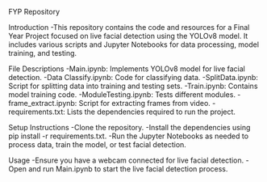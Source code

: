 FYP Repository

Introduction
-This repository contains the code and resources for a Final Year Project focused on live facial detection using the YOLOv8 model. It includes various scripts and Jupyter Notebooks for data processing, model training, and testing.

File Descriptions
-Main.ipynb: Implements YOLOv8 model for live facial detection.
-Data Classify.ipynb: Code for classifying data.
-SplitData.ipynb: Script for splitting data into training and testing sets.
-Train.ipynb: Contains model training code.
-ModuleTesting.ipynb: Tests different modules.
-frame_extract.ipynb: Script for extracting frames from video.
-requirements.txt: Lists the dependencies required to run the project.

Setup Instructions
-Clone the repository.
-Install the dependencies using pip install -r requirements.txt.
-Run the Jupyter Notebooks as needed to process data, train the model, or test facial detection.

Usage
-Ensure you have a webcam connected for live facial detection.
-Open and run Main.ipynb to start the live facial detection process.
